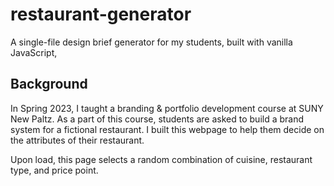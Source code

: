 # restaurant-generator
A single-file design brief generator for my students, built with vanilla JavaScript,

## Background

In Spring 2023, I taught a branding & portfolio development course at SUNY New Paltz. As a part of this course, students are asked to build a brand system for a fictional restaurant. I built this webpage to help them decide on the attributes of their restaurant.

Upon load, this page selects a random combination of cuisine, restaurant type, and price point.
